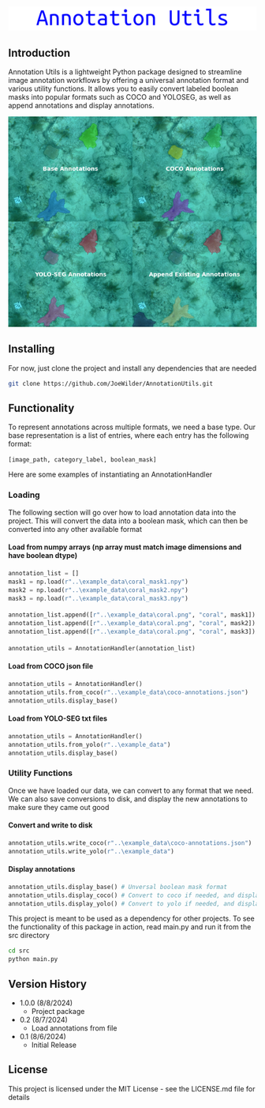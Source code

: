 ![Title](assets/annotation-utils.png?raw=true)

## Introduction

Annotation Utils is a lightweight Python package designed to streamline image annotation workflows by offering a universal annotation format and various utility functions. It allows you to easily convert labeled boolean masks into popular formats such as COCO and YOLOSEG, as well as append annotations and display annotations.

<p align="center">
  <img src="assets/combined-image.png" alt="functionality preview"/>
</p>

## Installing

For now, just clone the project and install any dependencies that are needed

```bash
git clone https://github.com/JoeWilder/AnnotationUtils.git
```


## Functionality

To represent annotations across multiple formats, we need a base type. Our base representation is a list of entries, where each entry has the following format:

```[image_path, category_label, boolean_mask]```

Here are some examples of instantiating an AnnotationHandler

### Loading 
The following section will go over how to load annotation data into the project. This will convert the data into a boolean mask, which can then be converted into any other available format
#### Load from numpy arrays (np array must match image dimensions and have boolean dtype) 
```python
annotation_list = []
mask1 = np.load(r"..\example_data\coral_mask1.npy")
mask2 = np.load(r"..\example_data\coral_mask2.npy")
mask3 = np.load(r"..\example_data\coral_mask3.npy")

annotation_list.append([r"..\example_data\coral.png", "coral", mask1])
annotation_list.append([r"..\example_data\coral.png", "coral", mask2])
annotation_list.append([r"..\example_data\coral.png", "coral", mask3])

annotation_utils = AnnotationHandler(annotation_list)
```

#### Load from COCO json file
```python
annotation_utils = AnnotationHandler()
annotation_utils.from_coco(r"..\example_data\coco-annotations.json")
annotation_utils.display_base()
```

#### Load from YOLO-SEG txt files
```python
annotation_utils = AnnotationHandler()
annotation_utils.from_yolo(r"..\example_data")
annotation_utils.display_base()
```

### Utility Functions

Once we have loaded our data, we can convert to any format that we need. We can also save conversions to disk, and display the new annotations to make sure they came out good

#### Convert and write to disk
```python
annotation_utils.write_coco(r"..\example_data\coco-annotations.json")
annotation_utils.write_yolo(r"..\example_data")
```

#### Display annotations
```python
annotation_utils.display_base() # Unversal boolean mask format
annotation_utils.display_coco() # Convert to coco if needed, and display
annotation_utils.display_yolo() # Convert to yolo if needed, and display
```


This project is meant to be used as a dependency for other projects. To see the functionality of this package in action, read main.py and run it from the src directory

```bash
cd src
python main.py
```


## Version History
* 1.0.0 (8/8/2024)
    * Project package
* 0.2 (8/7/2024)
    * Load annotations from file
* 0.1 (8/6/2024)
    * Initial Release

## License

This project is licensed under the MIT License - see the LICENSE.md file for details


